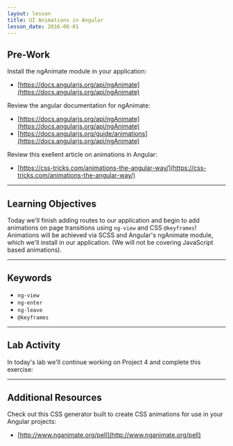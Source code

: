 ```yaml
---
layout: lesson
title: UI Animations in Angular
lesson_date: 2016-06-01
---
```


## Pre-Work

Install the ngAnimate module in your application:
- [https://docs.angularjs.org/api/ngAnimate](https://docs.angularjs.org/api/ngAnimate)

Review the angular documentation for ngAnimate:
- [https://docs.angularjs.org/api/ngAnimate](https://docs.angularjs.org/api/ngAnimate)
- [https://docs.angularjs.org/guide/animations](https://docs.angularjs.org/api/ngAnimate)

Review this exellent article on animations in Angular:
- [https://css-tricks.com/animations-the-angular-way/](https://css-tricks.com/animations-the-angular-way/)

---

## Learning Objectives

Today we'll finish adding routes to our application and begin to add animations on page transitions using `ng-view` and  CSS `@keyframes`!
Animations will be achieved via SCSS and Angular's ngAnimate module, which we'll install in our application.
(We will not be covering JavaScript based animations).

---

## Keywords

- `ng-view`
- `ng-enter`
- `ng-leave`
- `@keyframes`

---

## Lab Activity

In today's lab we'll continue working on Project 4 and complete this exercise:

---

## Additional Resources

Check out this CSS generator built to create CSS animations for use in your Angular projects:
- [http://www.nganimate.org/pell](http://www.nganimate.org/pell)
